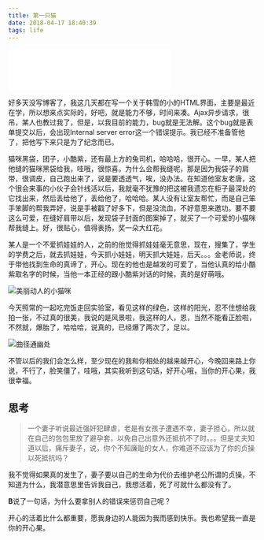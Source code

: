 ```yaml
---
title: 第一只猫
date: 2018-04-17 18:40:39
tags: life
---
```

<iframe frameborder="no" border="0" marginwidth="0" marginheight="0" width=330 height=86 src="//music.163.com/outchain/player?type=2&id=429450375&auto=0&height=66"></iframe>

好多天没写博客了，我这几天都在写一个关于韩雪的小的HTML界面，主要是最近在学，所以想来点实际的，好吧，就是能力不够，时间来凑。Ajax异步请求，很吊，某人也教过我了，但是，以我目前的能力，bug就是无法解。这个bug就是表单提交以后，会出现Internal server error这一个错误提示。我已经不准备管他了，把他写下来只是为了纪念而已。

猫咪黑袋，团子，小酷紫，还有最上方的兔司机，哈哈哈，很开心。一早，某人把他缝的猫咪黑袋给我，哇哦，很惊喜。为什么会帮我缝呢，那是因为我袋子的肩带，很调皮，自己跑出来了，说是要透透气，唉，没办法。在知道他室友老唐，这个很会来事的小伙子会针线活以后，我就毫不犹豫的把这被我遗忘在柜子最深处的它找出来，然后丢给他了，丢给他了，哈哈哈。某人没有让室友帮忙，而是自己笨手笨脚的帮我弄好，说是手被戳了好多下，但是没流血，不好意思来邀功。要不要这么可爱，在缝好肩带以后，发现袋子封面的图案掉了，就买了一个可爱的小猫咪帮我缝上。好，很贴心，值得表扬，奖一朵大红花。

某人是一个不爱抓娃娃的人，之前的他觉得抓娃娃毫无意思，现在，搜集了，学生的学费之后，就去抓娃娃，今天抓小娃娃，明天抓大娃娃，后天。。。金老师说，终于带他找到生命的真谛了，开心。现在的他也是越发的可爱了，当他认真的给小酷紫取名字的时候，当他一本正经的跟小酷紫对话的时候，真的是好萌哦。

![美丽动人的小猫咪](https://blogres.yuti.site/pic-cats.jpg)

今天照常的一起吃完饭走回实验室，看见这样的绿色，这样的阳光，忍不住想给我拍一张，不过真的很美，我说的是风景啦，我这样的人，恩，当然不能看正脸啦，不然就，爆胎了，哈哈哈，说真的，已经爆了两次了，足以。

![曲径通幽处](https://blogres.yuti.site/pic-backs.jpg)

不管以后的我们会怎么样，至少现在的我和你相处的越来越开心，今晚回来路上你说，不行了，脸笑僵了，哇哦，其实我听到这句话，好开心哦，当你的开心果，我很幸福。

## 思考
> 一个妻子听说最近强奸犯肆虐，老是有女孩子遭遇不幸，妻子担心，所以就在自己的包包里放了避孕套，以免自己出意外还抵抗不了时。。。但是丈夫知道以后，痛斥妻子，说，你个不知廉耻的女人，你难道不应该为了你的贞操以死抵抗吗？

我不觉得如果真的发生了，妻子要以自己的生命为代价去维护老公所谓的贞操，不知道为什么，我潜意思里告诉我自己，我想活着，死了可就什么都没有了。

**B**说了一句话，为什么要拿别人的错误来惩罚自己呢？

开心的活着比什么都重要，愿我身边的人能因为我而感到快乐。我也希望我一直是你的开心果。